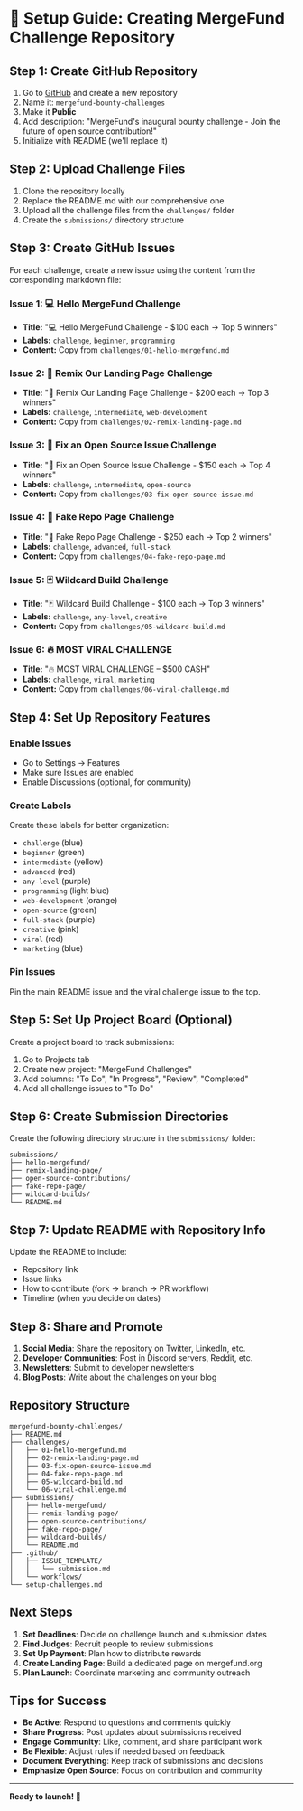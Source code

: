 # 🚀 Setup Guide: Creating MergeFund Challenge Repository

## Step 1: Create GitHub Repository

1. Go to [GitHub](https://github.com) and create a new repository
2. Name it: `mergefund-bounty-challenges`
3. Make it **Public**
4. Add description: "MergeFund's inaugural bounty challenge - Join the future of open source contribution!"
5. Initialize with README (we'll replace it)

## Step 2: Upload Challenge Files

1. Clone the repository locally
2. Replace the README.md with our comprehensive one
3. Upload all the challenge files from the `challenges/` folder
4. Create the `submissions/` directory structure

## Step 3: Create GitHub Issues

For each challenge, create a new issue using the content from the corresponding markdown file:

### Issue 1: 💻 Hello MergeFund Challenge
- **Title:** "💻 Hello MergeFund Challenge - $100 each → Top 5 winners"
- **Labels:** `challenge`, `beginner`, `programming`
- **Content:** Copy from `challenges/01-hello-mergefund.md`

### Issue 2: 🎨 Remix Our Landing Page Challenge
- **Title:** "🎨 Remix Our Landing Page Challenge - $200 each → Top 3 winners"
- **Labels:** `challenge`, `intermediate`, `web-development`
- **Content:** Copy from `challenges/02-remix-landing-page.md`

### Issue 3: 🐞 Fix an Open Source Issue Challenge
- **Title:** "🐞 Fix an Open Source Issue Challenge - $150 each → Top 4 winners"
- **Labels:** `challenge`, `intermediate`, `open-source`
- **Content:** Copy from `challenges/03-fix-open-source-issue.md`

### Issue 4: 📁 Fake Repo Page Challenge
- **Title:** "📁 Fake Repo Page Challenge - $250 each → Top 2 winners"
- **Labels:** `challenge`, `advanced`, `full-stack`
- **Content:** Copy from `challenges/04-fake-repo-page.md`

### Issue 5: 🃏 Wildcard Build Challenge
- **Title:** "🃏 Wildcard Build Challenge - $100 each → Top 3 winners"
- **Labels:** `challenge`, `any-level`, `creative`
- **Content:** Copy from `challenges/05-wildcard-build.md`

### Issue 6: 🔥 MOST VIRAL CHALLENGE
- **Title:** "🔥 MOST VIRAL CHALLENGE – $500 CASH"
- **Labels:** `challenge`, `viral`, `marketing`
- **Content:** Copy from `challenges/06-viral-challenge.md`

## Step 4: Set Up Repository Features

### Enable Issues
- Go to Settings → Features
- Make sure Issues are enabled
- Enable Discussions (optional, for community)

### Create Labels
Create these labels for better organization:
- `challenge` (blue)
- `beginner` (green)
- `intermediate` (yellow)
- `advanced` (red)
- `any-level` (purple)
- `programming` (light blue)
- `web-development` (orange)
- `open-source` (green)
- `full-stack` (purple)
- `creative` (pink)
- `viral` (red)
- `marketing` (blue)

### Pin Issues
Pin the main README issue and the viral challenge issue to the top.

## Step 5: Set Up Project Board (Optional)

Create a project board to track submissions:
1. Go to Projects tab
2. Create new project: "MergeFund Challenges"
3. Add columns: "To Do", "In Progress", "Review", "Completed"
4. Add all challenge issues to "To Do"

## Step 6: Create Submission Directories

Create the following directory structure in the `submissions/` folder:
```
submissions/
├── hello-mergefund/
├── remix-landing-page/
├── open-source-contributions/
├── fake-repo-page/
├── wildcard-builds/
└── README.md
```

## Step 7: Update README with Repository Info

Update the README to include:
- Repository link
- Issue links
- How to contribute (fork → branch → PR workflow)
- Timeline (when you decide on dates)

## Step 8: Share and Promote

1. **Social Media**: Share the repository on Twitter, LinkedIn, etc.
2. **Developer Communities**: Post in Discord servers, Reddit, etc.
3. **Newsletters**: Submit to developer newsletters
4. **Blog Posts**: Write about the challenges on your blog

## Repository Structure

```
mergefund-bounty-challenges/
├── README.md
├── challenges/
│   ├── 01-hello-mergefund.md
│   ├── 02-remix-landing-page.md
│   ├── 03-fix-open-source-issue.md
│   ├── 04-fake-repo-page.md
│   ├── 05-wildcard-build.md
│   └── 06-viral-challenge.md
├── submissions/
│   ├── hello-mergefund/
│   ├── remix-landing-page/
│   ├── open-source-contributions/
│   ├── fake-repo-page/
│   ├── wildcard-builds/
│   └── README.md
├── .github/
│   ├── ISSUE_TEMPLATE/
│   │   └── submission.md
│   └── workflows/
└── setup-challenges.md
```

## Next Steps

1. **Set Deadlines**: Decide on challenge launch and submission dates
2. **Find Judges**: Recruit people to review submissions
3. **Set Up Payment**: Plan how to distribute rewards
4. **Create Landing Page**: Build a dedicated page on mergefund.org
5. **Plan Launch**: Coordinate marketing and community outreach

## Tips for Success

- **Be Active**: Respond to questions and comments quickly
- **Share Progress**: Post updates about submissions received
- **Engage Community**: Like, comment, and share participant work
- **Be Flexible**: Adjust rules if needed based on feedback
- **Document Everything**: Keep track of submissions and decisions
- **Emphasize Open Source**: Focus on contribution and community

---

**Ready to launch! 🚀** 